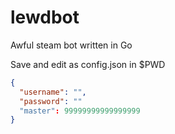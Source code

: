 # lewdbot
Awful steam bot written in Go

Save and edit as config.json in $PWD
```JSON
{
  "username": "",
  "password": ""
  "master": 99999999999999999
}
```
